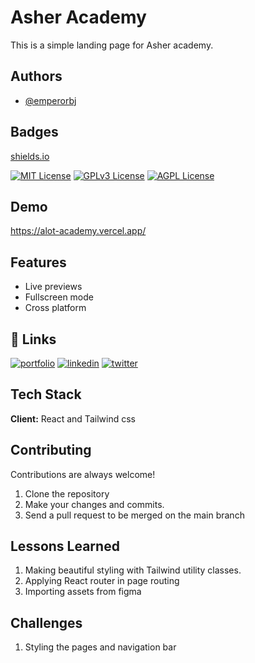
# Asher Academy

This is a simple landing page for Asher academy.


## Authors

- [@emperorbj](https://github.com/emperorbj)
## Badges

[shields.io](https://shields.io/)

[![MIT License](https://img.shields.io/badge/License-MIT-green.svg)](https://choosealicense.com/licenses/mit/)
[![GPLv3 License](https://img.shields.io/badge/License-GPL%20v3-yellow.svg)](https://opensource.org/licenses/)
[![AGPL License](https://img.shields.io/badge/license-AGPL-blue.svg)](http://www.gnu.org/licenses/agpl-3.0)


## Demo

https://alot-academy.vercel.app/


## Features

- Live previews
- Fullscreen mode
- Cross platform


## 🔗 Links
[![portfolio](https://img.shields.io/badge/my_portfolio-000?style=for-the-badge&logo=ko-fi&logoColor=white)](https://portfolio-sigma-ten-60.vercel.app/)
[![linkedin](https://img.shields.io/badge/linkedin-0A66C2?style=for-the-badge&logo=linkedin&logoColor=white)](linkedin.com/in/bolaji-opatola)
[![twitter](https://img.shields.io/badge/twitter-1DA1F2?style=for-the-badge&logo=twitter&logoColor=white)](https://twitter.com/BolajiOpatola)


## Tech Stack

**Client:** React and Tailwind css



## Contributing

Contributions are always welcome!

1. Clone the repository
2. Make your changes and commits.
3. Send a pull request to be merged on the main branch


## Lessons Learned

1. Making beautiful styling with Tailwind utility classes.
2. Applying React router in page routing
3. Importing assets from figma

## Challenges

1. Styling the pages and navigation bar


